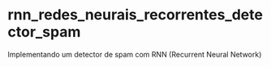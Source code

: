 # rnn_redes_neurais_recorrentes_detector_spam
Implementando um detector de spam com RNN (Recurrent Neural Network)
